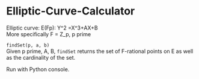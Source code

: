 # Elliptic-Curve-Calculator
Elliptic curve: E(Fp): Y^2 =X^3+AX+B \
More specifically F = Z_p, p prime

```findSet(p, a, b)``` \
Given p prime, A, B, ```findSet``` returns the set of F-rational points on E as well as the cardinality of the set.

Run with Python console.
